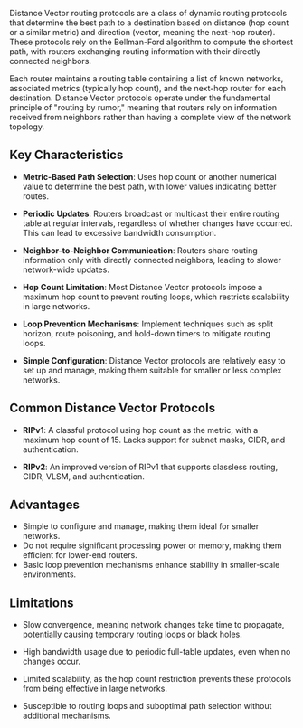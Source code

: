 Distance Vector routing protocols are a class of dynamic routing protocols that determine the best path to a destination based on distance (hop count or a similar metric) and direction (vector, meaning the next-hop router). These protocols rely on the Bellman-Ford algorithm to compute the shortest path, with routers exchanging routing information with their directly connected neighbors.

Each router maintains a routing table containing a list of known networks, associated metrics (typically hop count), and the next-hop router for each destination. Distance Vector protocols operate under the fundamental principle of "routing by rumor," meaning that routers rely on information received from neighbors rather than having a complete view of the network topology.

## **Key Characteristics**

- **Metric-Based Path Selection**: Uses hop count or another numerical value to determine the best path, with lower values indicating better routes.

- **Periodic Updates**: Routers broadcast or multicast their entire routing table at regular intervals, regardless of whether changes have occurred. This can lead to excessive bandwidth consumption.

- **Neighbor-to-Neighbor Communication**: Routers share routing information only with directly connected neighbors, leading to slower network-wide updates.

- **Hop Count Limitation**: Most Distance Vector protocols impose a maximum hop count to prevent routing loops, which restricts scalability in large networks.

- **Loop Prevention Mechanisms**: Implement techniques such as split horizon, route poisoning, and hold-down timers to mitigate routing loops.

- **Simple Configuration**: Distance Vector protocols are relatively easy to set up and manage, making them suitable for smaller or less complex networks.

## **Common Distance Vector Protocols**

- **RIPv1**: A classful protocol using hop count as the metric, with a maximum hop count of 15. Lacks support for subnet masks, CIDR, and authentication.

- **RIPv2**: An improved version of RIPv1 that supports classless routing, CIDR, VLSM, and authentication.

## **Advantages**

- Simple to configure and manage, making them ideal for smaller networks.
- Do not require significant processing power or memory, making them efficient for lower-end routers.
- Basic loop prevention mechanisms enhance stability in smaller-scale environments.
## **Limitations**

- Slow convergence, meaning network changes take time to propagate, potentially causing temporary routing loops or black holes.

- High bandwidth usage due to periodic full-table updates, even when no changes occur.

- Limited scalability, as the hop count restriction prevents these protocols from being effective in large networks.

- Susceptible to routing loops and suboptimal path selection without additional mechanisms.
